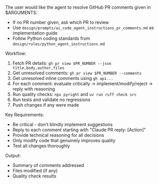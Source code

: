 The user would like the agent to resolve GitHub PR comments given in $ARGUMENTS:

- If no PR number given, ask which PR to review
- Use `design/prompts/ai_code_agent_instructions_pr_comments.md` as implementation guide  
- Follow Python coding standards from `design/rules/python_agent_instructions.md`

Workflow:
1. Fetch PR details: `gh pr view $PR_NUMBER --json title,body,author,files`
2. Get unresolved comments: `gh pr view $PR_NUMBER --comments`
3. Get unresolved inline comments using `gh api...`
3. For each comment: evaluate critically → implement/modify/reject → reply with reasoning
4. Run quality checks: `npx pyright` and `uv run ruff check src`
5. Run tests and validate no regressions
6. Push changes if any were made

Key Requirements:
- Be critical - don't blindly implement suggestions
- Reply to each comment starting with "Claude PR reply: [Action]"
- Provide technical reasoning for all decisions
- Only modify code that genuinely improves quality
- Test all changes thoroughly

Output:
- Summary of comments addressed
- Files modified (if any)  
- Quality check results